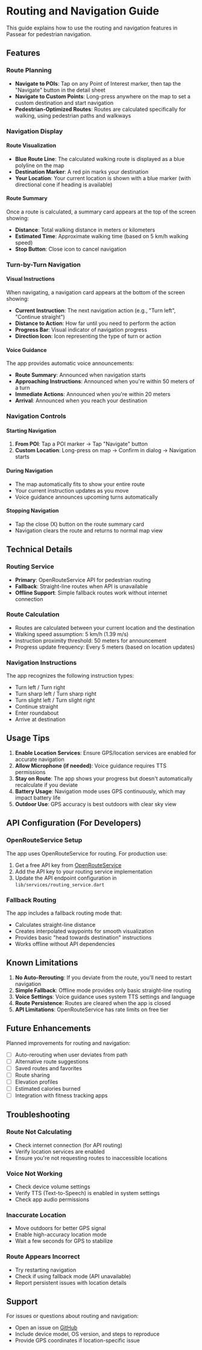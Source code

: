 # Routing and Navigation Guide

This guide explains how to use the routing and navigation features in Passear for pedestrian navigation.

## Features

### Route Planning
- **Navigate to POIs**: Tap on any Point of Interest marker, then tap the "Navigate" button in the detail sheet
- **Navigate to Custom Points**: Long-press anywhere on the map to set a custom destination and start navigation
- **Pedestrian-Optimized Routes**: Routes are calculated specifically for walking, using pedestrian paths and walkways

### Navigation Display

#### Route Visualization
- **Blue Route Line**: The calculated walking route is displayed as a blue polyline on the map
- **Destination Marker**: A red pin marks your destination
- **Your Location**: Your current location is shown with a blue marker (with directional cone if heading is available)

#### Route Summary
Once a route is calculated, a summary card appears at the top of the screen showing:
- **Distance**: Total walking distance in meters or kilometers
- **Estimated Time**: Approximate walking time (based on 5 km/h walking speed)
- **Stop Button**: Close icon to cancel navigation

### Turn-by-Turn Navigation

#### Visual Instructions
When navigating, a navigation card appears at the bottom of the screen showing:
- **Current Instruction**: The next navigation action (e.g., "Turn left", "Continue straight")
- **Distance to Action**: How far until you need to perform the action
- **Progress Bar**: Visual indicator of navigation progress
- **Direction Icon**: Icon representing the type of turn or action

#### Voice Guidance
The app provides automatic voice announcements:
- **Route Summary**: Announced when navigation starts
- **Approaching Instructions**: Announced when you're within 50 meters of a turn
- **Immediate Actions**: Announced when you're within 20 meters
- **Arrival**: Announced when you reach your destination

### Navigation Controls

#### Starting Navigation
1. **From POI**: Tap a POI marker → Tap "Navigate" button
2. **Custom Location**: Long-press on map → Confirm in dialog → Navigation starts

#### During Navigation
- The map automatically fits to show your entire route
- Your current instruction updates as you move
- Voice guidance announces upcoming turns automatically

#### Stopping Navigation
- Tap the close (X) button on the route summary card
- Navigation clears the route and returns to normal map view

## Technical Details

### Routing Service
- **Primary**: OpenRouteService API for pedestrian routing
- **Fallback**: Straight-line routes when API is unavailable
- **Offline Support**: Simple fallback routes work without internet connection

### Route Calculation
- Routes are calculated between your current location and the destination
- Walking speed assumption: 5 km/h (1.39 m/s)
- Instruction proximity threshold: 50 meters for announcement
- Progress update frequency: Every 5 meters (based on location updates)

### Navigation Instructions
The app recognizes the following instruction types:
- Turn left / Turn right
- Turn sharp left / Turn sharp right
- Turn slight left / Turn slight right
- Continue straight
- Enter roundabout
- Arrive at destination

## Usage Tips

1. **Enable Location Services**: Ensure GPS/location services are enabled for accurate navigation
2. **Allow Microphone (if needed)**: Voice guidance requires TTS permissions
3. **Stay on Route**: The app shows your progress but doesn't automatically recalculate if you deviate
4. **Battery Usage**: Navigation mode uses GPS continuously, which may impact battery life
5. **Outdoor Use**: GPS accuracy is best outdoors with clear sky view

## API Configuration (For Developers)

### OpenRouteService Setup
The app uses OpenRouteService for routing. For production use:

1. Get a free API key from [OpenRouteService](https://openrouteservice.org/dev/#/signup)
2. Add the API key to your routing service implementation
3. Update the API endpoint configuration in `lib/services/routing_service.dart`

### Fallback Routing
The app includes a fallback routing mode that:
- Calculates straight-line distance
- Creates interpolated waypoints for smooth visualization
- Provides basic "head towards destination" instructions
- Works offline without API dependencies

## Known Limitations

1. **No Auto-Rerouting**: If you deviate from the route, you'll need to restart navigation
2. **Simple Fallback**: Offline mode provides only basic straight-line routing
3. **Voice Settings**: Voice guidance uses system TTS settings and language
4. **Route Persistence**: Routes are cleared when the app is closed
5. **API Limitations**: OpenRouteService has rate limits on free tier

## Future Enhancements

Planned improvements for routing and navigation:
- [ ] Auto-rerouting when user deviates from path
- [ ] Alternative route suggestions
- [ ] Saved routes and favorites
- [ ] Route sharing
- [ ] Elevation profiles
- [ ] Estimated calories burned
- [ ] Integration with fitness tracking apps

## Troubleshooting

### Route Not Calculating
- Check internet connection (for API routing)
- Verify location services are enabled
- Ensure you're not requesting routes to inaccessible locations

### Voice Not Working
- Check device volume settings
- Verify TTS (Text-to-Speech) is enabled in system settings
- Check app audio permissions

### Inaccurate Location
- Move outdoors for better GPS signal
- Enable high-accuracy location mode
- Wait a few seconds for GPS to stabilize

### Route Appears Incorrect
- Try restarting navigation
- Check if using fallback mode (API unavailable)
- Report persistent issues with location details

## Support

For issues or questions about routing and navigation:
- Open an issue on [GitHub](https://github.com/dnzlde/passear/issues)
- Include device model, OS version, and steps to reproduce
- Provide GPS coordinates if location-specific issue
